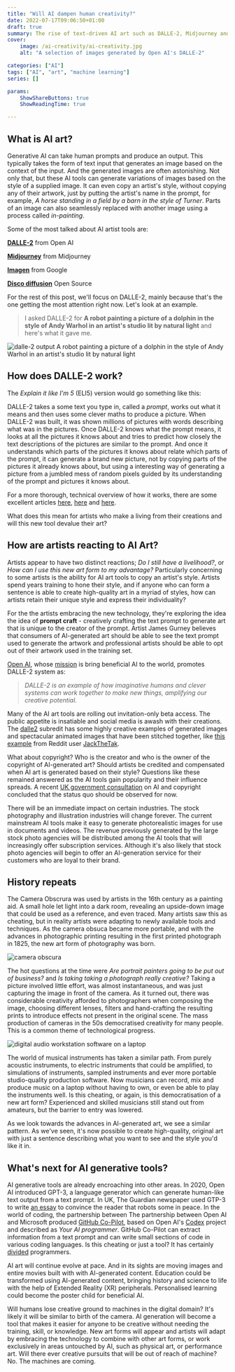 ```yaml
---
title: "Will AI dampen human creativity?"
date: 2022-07-17T09:06:50+01:00
draft: true
summary: The rise of text-driven AI art such as DALLE-2, Midjourney and others, is reducing the creative barriers needed to create high-quality art. What does this mean for human creativity?"
cover: 
    image: /ai-creativity/ai-creativity.jpg
    alt: "A selection of images generated by Open AI's DALLE-2"

categories: ["AI"]
tags: ["AI", "art", "machine learning"]
series: []

params:
    ShowShareButtons: true
    ShowReadingTime: true

---
```


## What is AI art?

Generative AI can take human prompts and produce an output. This typically takes the form of text input that generates an image based on the context of the input. And the generated images are often astonishing. Not only that, but these AI tools can generate variations of images based on the style of a supplied image. It can even copy an artist's style, without copying any of their artwork, just by putting the artist's name in the prompt, for example, *A horse standing in a field by a barn in the style of Turner*. Parts of an image can also seamlessly replaced with another image using a process called *in-painting*.

Some of the most talked about AI artist tools are:

**[DALLE-2](https://openai.com/dall-e-2/)** from Open AI

**[Midjourney](https://www.midjourney.com/)** from Midjourney

**[Imagen](https://imagen.research.google/)** from Google

**[Disco diffusion](https://www.discodiffusion.com)** Open Source


For the rest of this post, we'll focus on DALLE-2, mainly because that's the one getting the most attention right now. Let's look at an example.

> I asked DALLE-2 for **A robot painting a picture of a dolphin in the style of Andy Warhol in an artist's studio lit by natural light** and here's what it gave me.

![dalle-2 output A robot painting a picture of a dolphin in the style of Andy Warhol in an artist's studio lit by natural light](/ai-creativity/DALLE.jpg)

## How does DALLE-2 work?

The *Explain it like I'm 5* (ELI5) version would go something like this:

DALLE-2 takes a some text you type in, called a *prompt*, works out what it means and then uses some clever maths to produce a picture. When DALLE-2 was built, it was shown millions of pictures with words describing what was in the pictures. Once DALLE-2 knows what the prompt means, it looks at all the pictures it knows about and tries to predict how closely the text descriptions of the pictures are similar to the prompt. And once it understands which parts of the pictures it knows about relate which parts of the prompt, it can generate a brand new picture, not by copying parts of the pictures it already knows about, but using a interesting way of generating a picture from a jumbled mess of random pixels guided by its understanding of the prompt and pictures it knows about.

For a more thorough, technical overview of how it works, there are some excellent articles [here](https://towardsdatascience.com/dall-e-2-explained-the-promise-and-limitations-of-a-revolutionary-ai-3faf691be220),  [here](https://medium.com/mlearning-ai/how-does-dall-e-2-work-b6a7f912fc5f) and [here](https://medium.com/augmented-startups/how-does-dall-e-2-work-e6d492a2667f).



What does this mean for artists who make a living from their creations and will this new tool devalue their art?

## How are artists reacting to AI Art?

Artists appear to have two distinct reactions; *Do I still have a livelihood?*, or *How can I use this new art form to my advantage?* Particularly concerning to some artists is the ability for AI art tools to copy an artist's style. Artists spend years training to hone their style, and if anyone who can form a sentence is able to create high-quality art in a myriad of styles, how can artists retain their  unique style and express their individuality? 

For the the artists embracing the new technology, they're exploring the idea the idea of **prompt craft** - creatively crafting the text prompt to generate art that is unique to the creator of the prompt. Artist James Gurney believes that consumers of AI-generated art should be able to see the text prompt used to generate the artwork and professional artists should be able to opt out of their artwork used in the training set. 

[Open AI](https://openai.com/), whose [mission](https://openai.com/about/) is bring beneficial AI to the world, promotes DALLE-2 system as: 

>*DALLE-2 is an example of how imaginative humans and clever systems can work together to make new things, amplifying our creative potential.*

Many of the AI art tools are rolling out invitation-only beta access. The public appetite is insatiable and social media is awash with their creations. The [dalle2](https://www.reddit.com/r/dalle2/) subredit has some highly creative examples of generated images and spectacular animated images that have been stitched  together, like [this example](
https://www.reddit.com/r/dalle2/comments/wcbu5l/i_just_got_access_today_and_i_used_all_my_credits) from Reddit user [JackTheTak](https://www.reddit.com/user/JackTheYak_/).

What about copyright? Who is the creator and who is the owner of the copyright of AI-generated art? Should artists be credited and compensated when AI art is generated based on their style? 
Questions like these remained answered as the AI tools gain popularity and their influence spreads. A recent [UK government consultation](https://www.gov.uk/government/consultations/artificial-intelligence-and-ip-copyright-and-patents/outcome/artificial-intelligence-and-intellectual-property-copyright-and-patents-government-response-to-consultation) on AI and copyright concluded that the status quo should be observed for now.

There will be an immediate impact on certain industries. The stock photography and illustration industries will change forever. The current mainstream AI tools make it easy to generate photorealistic images for use in documents and videos. The revenue previously generated by the large stock photo agencies will be distributed among the AI tools that will increasingly offer subscription services. Although it's also likely that stock photo agencies will begin to offer an AI-generation service for their customers who are loyal to their brand. 

## History repeats

The Camera Obscrura was used by artists in the 16th century as a painting aid. A small hole let light into a dark room, revealing an upside-down image that could be used as a reference, and even traced. Many artists saw this as cheating, but in reality artists were adapting to newly available tools and techniques. As the camera obsuca became more portable, and with the advances in photographic printing resulting in the first printed photograph in 1825, the new art form of photography was born.

![camera obscura](/ai-creativity/camera-obscura.jpg)

The hot questions at the time were *Are portrait painters going to be put out of business?* and *Is taking taking a photograph really creative?* Taking a picture involved little effort, was almost instantaneous, and was just capturing the image in front of the camera. As it turned out, there was considerable creativity afforded to photographers when composing the image, choosing different lenses, filters and hand-crafting the resulting prints to introduce effects not present in the original scene. The mass production of cameras in the 50s democratised creativity for many people. This is a common theme of technological progress.

![digital audio workstation software on a laptop](/ai-creativity/daw.jpg)

The world of musical instruments has taken a similar path. From purely acoustic instruments, to electric instruments that could be amplified, to simulations of instruments, sampled instruments and ever more portable studio-quality production software. Now musicians can record, mix and produce music on a laptop without having to own, or even be able to play the instruments well. Is this cheating, or again, is this democratisation of a new art form? Experienced and skilled musicians still stand out from amateurs, but the barrier to entry was lowered. 

As we look towards the advances in AI-generated art, we see a similar pattern. As we've seen, it's now possible to create high-quality, original art with just a sentence describing what you want to see and the style you'd like it in.

## What's next for AI generative tools?

AI generative tools are already encroaching into other areas. In 2020, Open AI introduced GPT-3, a language generator which can generate human-like text output from a text prompt. In UK, The Guardian newspaper used GTP-3 to write [an essay](https://www.theguardian.com/commentisfree/2020/sep/08/robot-wrote-this-article-gpt-3) to convince the reader that robots some in peace. In the world of coding, the partnership between The partnership between Open AI and Microsoft produced [GitHub Co-Pilot](https://github.com/features/copilot/), based on Open AI's [Codex](https://openai.com/blog/openai-codex/) project and described as *Your AI programmer*. GitHub Co-Pilot can extract information from a text prompt and can write small sections of code in various coding languages. Is this cheating or just a tool? It has certainly [divided](https://www.youtube.com/watch?v=b9u3ZAGQmT0) programmers.

AI art will continue evolve at pace. And in its sights are moving images and entire movies built with with AI-generated content. Education could be transformed using AI-generated content, bringing history and science to life with the help of Extended Reality (XR) peripherals. Personalised learning could become the poster child for beneficial AI. 

 Will humans lose creative ground to machines in the digital domain? It's likely it will be similar to  birth of the camera. AI generation will become a tool that makes it easier for anyone to be creative without needing the training, skill, or knowledge. New art forms will appear and artists will adapt by embracing the technology to combine with other art forms, or work exclusively in areas untouched by AI, such as physical art, or performance art. Will there ever creative pursuits that will be out of reach of machine? No. The machines are coming.

